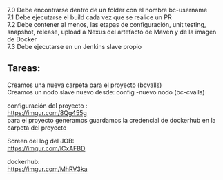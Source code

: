 7.0	Debe encontrarse dentro de un folder con el nombre bc-username  
7.1	Debe ejecutarse el build cada vez que se realice un PR  
7.2	Debe contener al menos, las etapas de configuración, unit testing, snapshot, release, upload a Nexus del artefacto de Maven y de la imagen de Docker  
7.3	Debe ejecutarse en un Jenkins slave propio  

## Tareas:
Creamos una nueva carpeta para el proyecto (bcvalls)  
Creamos un nodo slave nuevo desde: config -nuevo nodo (bc-cvalls)  


configuración del proyecto :  
https://imgur.com/8Qg455g  
para el proyecto generamos guardamos la credencial de dockerhub  en la carpeta del proyecto  


Screen del log del JOB:  
https://imgur.com/lCxAFBD   

dockerhub:  
https://imgur.com/MhRV3ka   
